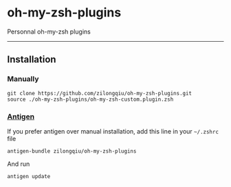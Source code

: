 # oh-my-zsh-plugins

Personnal oh-my-zsh plugins

---

## Installation

### Manually

    git clone https://github.com/zilongqiu/oh-my-zsh-plugins.git
    source ./oh-my-zsh-plugins/oh-my-zsh-custom.plugin.zsh

### [Antigen](https://github.com/zsh-users/antigen)

If you prefer antigen over manual installation, add this line in your `~/.zshrc` file

    antigen-bundle zilongqiu/oh-my-zsh-plugins

And run

    antigen update
